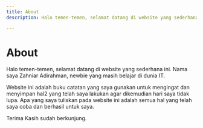 ```yaml
---
title: About
description: Halo temen-temen, selamat datang di website yang sederhana ini.

---
```

# About

Halo temen-temen, selamat datang di website yang sederhana ini. Nama saya Zahniar Adirahman, newbie yang masih belajar di dunia IT.

Website ini adalah buku catatan yang saya gunakan untuk mengingat dan menyimpan hal2 yang telah saya lakukan agar dikemudian hari saya tidak lupa. Apa yang saya tuliskan pada website ini adalah semua hal yang telah saya coba dan berhasil untuk saya.

Terima Kasih sudah berkunjung.